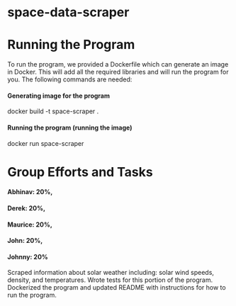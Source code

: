 # space-data-scraper

# Running the Program
To run the program, we provided a Dockerfile which can generate an image in Docker. This will
add all the required libraries and will run the program for you. The following commands are needed:

#### Generating image for the program
docker build -t space-scraper .

#### Running the program (running the image)
docker run space-scraper


# Group Efforts and Tasks
#### Abhinav: 20%, 
#### Derek: 20%,
#### Maurice: 20%,
#### John: 20%,
#### Johnny: 20% 
Scraped information about solar weather including: solar wind speeds, density, and temperatures. 
Wrote tests for this portion of the program.
Dockerized the program and updated README with instructions for how to run the program.

